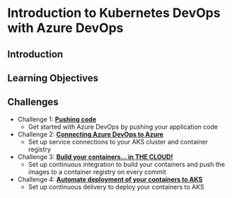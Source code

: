 # Introduction to Kubernetes DevOps with Azure DevOps
## Introduction
## Learning Objectives
## Challenges
- Challenge 1: **[Pushing code](Student/01-pushingcode.md)**
   - Get started with Azure DevOps by pushing your application code
- Challenge 2: **[Connecting Azure DevOps to Azure](Student/02-connectingtoazure.md)**
    - Set up service connections to your AKS cluster and container registry
- Challenge 3: **[Build your containers... in THE CLOUD!](Student/03-buildcontainers.md)**
    - Set up continuous integration to build your containers and push the images to a container registry on every commit
- Challenge 4: **[Automate deployment of your containers to AKS](Student/04-runcontainers.md)**
    - Set up continuous delivery to deploy your containers to AKS


